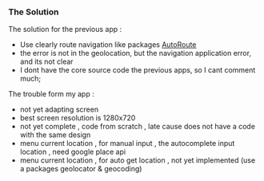 ### The Solution
The solution for the previous app :
- Use clearly route navigation like packages [AutoRoute](https://pub.dev/packages/auto_route)
- the error is not in the geolocation, but the navigation application error, and its not clear
- I dont have the core source code the previous apps, so I cant comment much;

The trouble form my app :
- not yet adapting screen
- best screen resolution is 1280x720
- not yet complete , code from scratch , late cause does not have a code with the same design
- menu current location , for manual input , the autocomplete input location , need google place api 
- menu current location , for auto get location , not yet implemented (use a packages geolocator & geocoding)